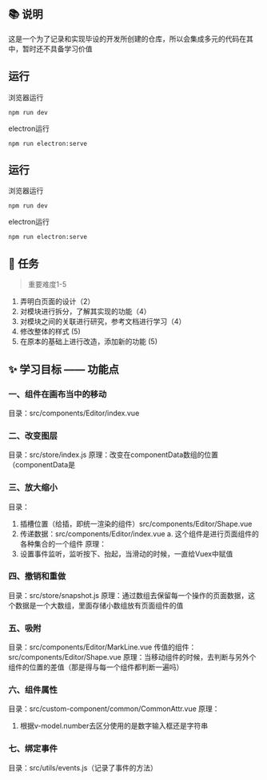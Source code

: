 ## 📚 说明

这是一个为了记录和实现毕设的开发所创建的仓库，所以会集成多元的代码在其中，暂时还不具备学习价值

## 运行

浏览器运行

`npm run dev`

electron运行

`npm run electron:serve`


## 运行

浏览器运行

`npm run dev`

electron运行

`npm run electron:serve`

## 💼 任务

> 重要难度1-5
1. 弄明白页面的设计（2）
2. 对模块进行拆分，了解其实现的功能（4）
3. 对模块之间的关联进行研究，参考文档进行学习（4）
4. 修改整体的样式 (5)
5. 在原本的基础上进行改造，添加新的功能 (5)

## ✨ 学习目标 —— 功能点
### 一、组件在画布当中的移动
目录：src/components/Editor/index.vue

### 二、改变图层
目录：src/store/index.js
原理：改变在componentData数组的位置（componentData是

### 三、放大缩小
目录：
1. 插槽位置（给插，即统一渲染的组件）src/components/Editor/Shape.vue
2. 传递数据：src/components/Editor/index.vue
  a. 这个组件是进行页面组件的各种集合的一个组件
原理：
1. 设置事件监听，监听按下、抬起，当滑动的时候，一直给Vuex中赋值

### 四、撤销和重做
目录：src/store/snapshot.js
原理：通过数组去保留每一个操作的页面数据，这个数据是一个大数组，里面存储小数组放有页面组件的值

### 五、吸附
目录：src/components/Editor/MarkLine.vue
传值的组件：src/components/Editor/Shape.vue
原理：当移动组件的时候，去判断与另外个组件的位置的差值（那是得与每一个组件都判断一遍吗）

### 六、组件属性
目录：src/custom-component/common/CommonAttr.vue
原理：
1. 根据v-model.number去区分使用的是数字输入框还是字符串

### 七、绑定事件
目录：src/utils/events.js（记录了事件的方法）
